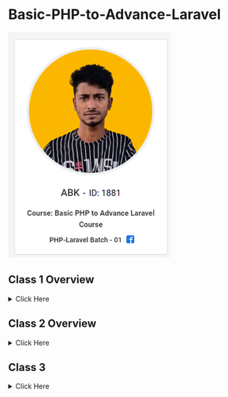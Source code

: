 # Basic-PHP-to-Advance-Laravel
![alt](https://github.com/ABKK2BD/Basic-PHP-to-Advance-Laravel/blob/master/IMAGE/Screenshot_1.png)
## Class 1 Overview
<details> 
   <summary> Click Here </summary>
   1 Github

 * What is Git & Github 

 * Why need Git & Github

 * Git bash Downloads & Installation

* Create an Account on Github

 * Create project Local to Online

* Create Project Online

 * How to fork any github project from another account.

* IDE / Code Editor

* Vs Code Downloads

* Vs Code Editor keyboard shortcuts

* Important Package installation
<details>
<summary>Resorce </summary>
    From the very beginning, we have to know about git & github to showcase our daily practice and work for future use.

And secondly we have to know about vs keyboard shortcuts to save our time in coding, and install essential packages for extra facilities in vs code.


* Git bash Downloads - https://git-scm.com/downloads 

* Create your github account - https://github.com/ 

* Create project Local to Online - https://github.com/rafiswe/Github-Tutorial/blob/master/Create-local-to-online.txt

* Create Project Online - https://github.com/rafiswe/Github-Tutorial/blob/master/Create-online-repository.txt

* Vs Code Downloads - https://code.visualstudio.com/download 

* Vs Code Editor keyboard shortcuts -  https://code.visualstudio.com/shortcuts/keyboard-shortcuts-windows.pdf 

* Important Package installation

* Html snippet

* Html css support

* Intellisense for css class names in html

* Auto close tag

* Auto rename tag

* Beautify

* Bracket pair colorizer

* Php intellisense

* Php namespace resolver

Alignment
    </details>

</details>

## Class 2 Overview
<details> 
    <summary> Click Here </summary>

 *PHP Language.*

- History of php

 - How does php work

- Power of php

 *Environment setup, Code Structure & Run Code*

- Server setup

- Code syntax & run code 

- How to write Php code in html.

 *Variable*

- What is Variable?

- Declaration rules of common variables.

- Declaration rules of Constant variables.

- Different between variable & constant.

 *Print Way*

- Concat string, inverted comma.

- echo, Printf, sprintf

 *Different types of Data types*


- Most commonly used scalar (মৌলিক) data types - (String, Integer, float, Boolean)

- Compound (যৌগিক) data types - (Array, Object)

- Null, Resource
</details>

## Class 3

<details> 

<summary> Click Here </summary>

* Operators and its types in php

Arithmetic (গাণিতিক অপারেটর) 

 + ,  - ,  * ,  / ,  % (Modulus),  ** (Exponentiation)

 Column 1|Column 2 |Column 3 |Column 4
--------------|--------------
Row element| Row element| Row element| Row element

</details>